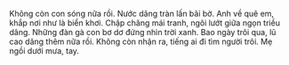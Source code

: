 Không còn con sóng nữa rồi.
Nước dâng tràn lấn bãi bờ.
Anh về quê em, khắp nơi như là biển khơi.
Chập chăng mái tranh, ngôi lướt giữa ngọn triều dâng.
Những đàn gà con bơ dơ đứng nhìn trời xanh.
Bao ngày trôi qua, lũ cao dâng thêm nữa rồi.
Không còn nhận ra, tiếng ai đi tìm người trôi.
Mẹ ngồi dưới mưa, tay.
